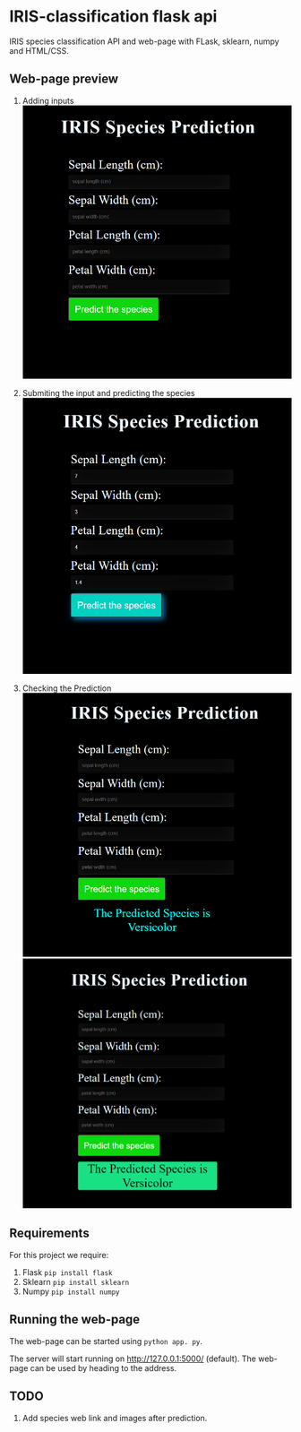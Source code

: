 # IRIS-classification flask api

IRIS species classification API and web-page with FLask, sklearn, numpy and HTML/CSS.

## Web-page preview
1. Adding inputs
![Image 1](/img/Screenshot699.png)

2. Submiting the input and predicting the species
![Image 2](/img/Screenshot700.png)

3. Checking the Prediction
![Image 3](/img/Screenshot701.png)
![Image 4](/img/Screenshot702.png)


## Requirements
For this project we require:

1. Flask ```pip install flask```
2. Sklearn ```pip install sklearn```
3. Numpy ```pip install numpy```

## Running the web-page

The web-page can be started using ```python app.
py```.

The server will start running on http://127.0.0.1:5000/ (default). The web-page can be used by heading to the address.

## TODO
1. Add species web link and images after prediction.
